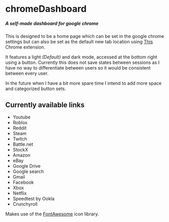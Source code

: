 # chromeDashboard
##### A self-made dashboard for google chrome

This is designed to be a home page which can be set in the google chrome settings but can also be set as the default new tab location using [This](https://chrome.google.com/webstore/detail/custom-new-tab-url/mmjbdbjnoablegbkcklggeknkfcjkjia) Chrome extension.

It features a
light *(Default)* and dark mode, accessed at the bottom right using a button. Currently this does not save states between sessions
as I have no way to differentiate between users so it would be consistent between every user.

In the future when I have a bit more spare time I intend to add more space and categorized button sets.

## Currently available links

* Youtube
* Roblox
* Reddit
* Steam
* Twitch
* Battle.net
* StockX
* Amazon
* eBay
* Google Drive
* Google search
* Gmail
* Facebook
* Xbox
* Netflix
* Speedtest by Ookla
* Crunchyroll

Makes use of the [FontAwesome](http://www.fontawesome.com) icon library.
